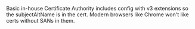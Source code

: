 Basic in-house Certificate Authority
includes config with v3 extensions so the subjectAltName is in the cert.
Modern browsers like Chrome won't like certs without SANs in them.
